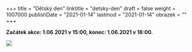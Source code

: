 +++
title = "Dětský den"
linktitle = "detsky-den"
draft = false
weight = 1007000
publishDate = "2021-01-14"
lastmod = "2021-01-14"
obrazek = ""
+++

**Začátek akce: 1.06.2021 v 15:00, konec: 1.06.2021 v 18:00.**

![](/assets/media/22404189_m.jpg)
